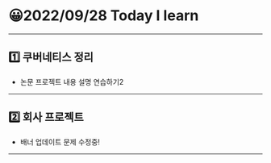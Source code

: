 # 😀2022/09/28 Today I learn
-------------------------
## 1️⃣ 쿠버네티스 정리
  * 논문 프로젝트 내용 설명 연습하기2
------------------------
## 2️⃣ 회사 프로젝트
  * 배너 업데이트 문제 수정중!
-------------------------
